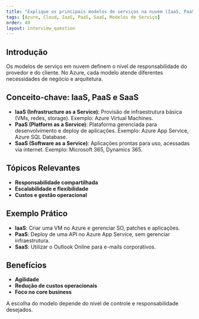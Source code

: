 ```yaml
---
title: "Explique os principais modelos de serviços na nuvem (IaaS, PaaS, SaaS) e como o Azure implementa cada um deles."
tags: [Azure, Cloud, IaaS, PaaS, SaaS, Modelos de Serviço]
order: 49
layout: interview_question
---
```


## Introdução

Os modelos de serviço em nuvem definem o nível de responsabilidade do provedor e do cliente. No Azure, cada modelo atende diferentes necessidades de negócio e arquitetura.

## Conceito-chave: IaaS, PaaS e SaaS

- **IaaS (Infrastructure as a Service)**: Provisão de infraestrutura básica (VMs, redes, storage). Exemplo: Azure Virtual Machines.
- **PaaS (Platform as a Service)**: Plataforma gerenciada para desenvolvimento e deploy de aplicações. Exemplo: Azure App Service, Azure SQL Database.
- **SaaS (Software as a Service)**: Aplicações prontas para uso, acessadas via internet. Exemplo: Microsoft 365, Dynamics 365.

## Tópicos Relevantes

- **Responsabilidade compartilhada**
- **Escalabilidade e flexibilidade**
- **Custos e gestão operacional**

## Exemplo Prático

- **IaaS**: Criar uma VM no Azure e gerenciar SO, patches e aplicações.
- **PaaS**: Deploy de uma API no Azure App Service, sem gerenciar infraestrutura.
- **SaaS**: Utilizar o Outlook Online para e-mails corporativos.

## Benefícios

- **Agilidade**
- **Redução de custos operacionais**
- **Foco no core business**

A escolha do modelo depende do nível de controle e responsabilidade desejados.
